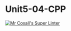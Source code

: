 # Unit5-04-CPP
[![Mr Coxall's Super Linter](https://github.com/ICS3U-Programming-NoahS/Unit5-04-CPP/workflows/Mr%20Coxall's%20Super%20Linter/badge.svg)](https://github.com/ICS3U-Programming-NoahS/Unit5-04-CPP/actions/)
